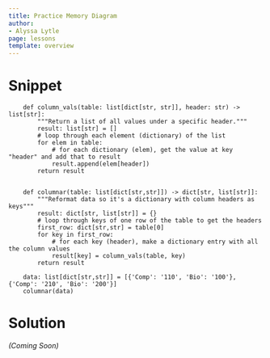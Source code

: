 ```yaml
---
title: Practice Memory Diagram
author:
- Alyssa Lytle
page: lessons
template: overview
---
```


# Snippet

```
    def column_vals(table: list[dict[str, str]], header: str) -> list[str]:
        """Return a list of all values under a specific header."""
        result: list[str] = []
        # loop through each element (dictionary) of the list
        for elem in table:
            # for each dictionary (elem), get the value at key "header" and add that to result
            result.append(elem[header])
        return result


    def columnar(table: list[dict[str,str]]) -> dict[str, list[str]]:
        """Reformat data so it's a dictionary with column headers as keys"""
        result: dict[str, list[str]] = {}
        # loop through keys of one row of the table to get the headers
        first_row: dict[str,str] = table[0]
        for key in first_row:
            # for each key (header), make a dictionary entry with all the column values
            result[key] = column_vals(table, key)
        return result

    data: list[dict[str,str]] = [{'Comp': '110', 'Bio': '100'}, {'Comp': '210', 'Bio': '200'}]
    columnar(data)
```

# Solution


<!-- <img class="img-fluid" src="/static/practice-mem-diagrams/data-sol.png" alt="Image Description Here"  /> -->

<!-- ## Image Description  -->
*(Coming Soon)*

